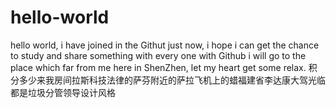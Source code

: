 # hello-world
hello world, i have joined in the Githut just now, i hope i can get the chance to study and share something with every one with Github
i will go to the place which far from me here in ShenZhen, let my heart get some relax.
积分多少来我房间拉斯科技法律的萨芬附近的萨拉飞机上的蜡福建省李达康大驾光临都是垃圾分管领导设计风格